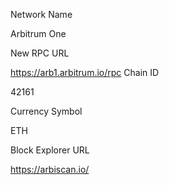 Network Name

Arbitrum One

New RPC URL

https://arb1.arbitrum.io/rpc 
Chain ID

42161

Currency Symbol

ETH

Block Explorer URL

https://arbiscan.io/ 
